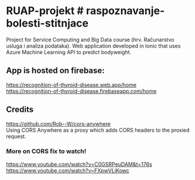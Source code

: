 # RUAP-projekt # raspoznavanje-bolesti-stitnjace
Project for Service Computing and Big Data course (hrv. Računarstvo usluga i analiza podataka).
Web application developed in Ionic that uses Azure Machine Learning API to predict bodyweight.

## App is hosted on firebase:
https://recognition-of-thyroid-disease.web.app/home \
https://recognition-of-thyroid-disease.firebaseapp.com/home

## Credits
https://github.com/Rob--W/cors-anywhere \
Using CORS Anywhere as a proxy which adds CORS headers to the proxied request.
### More on CORS fix to watch!
https://www.youtube.com/watch?v=C0GSRPeuDAM&t=176s \
https://www.youtube.com/watch?v=FXpwVLiKowc

